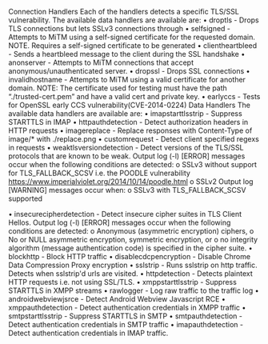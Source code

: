 

Connection Handlers
Each of the handlers detects a specific TLS/SSL vulnerability. The available data handlers are available are:
•	droptls - Drops TLS connections but lets SSLv3 connections through
•	selfsigned - Attempts to MiTM using a self-signed certificate for the requested domain.
NOTE. Requires a self-signed certificate to be generated
•	clientheartbleed - Sends a heartbleed message to the client during the SSL handshake
•	anonserver - Attempts to MiTM connections that accept anonymous/unauthenticated server.
•	dropssl - Drops SSL connections
•	invalidhostname - Attempts to MiTM using a valid certificate for another domain.
NOTE: The certificate used for testing must have the path “./trusted-cert.pem” and have a valid cert and private key.
•	earlyccs - Tests for OpenSSL early CCS vulnerability(CVE-2014-0224)
Data Handlers
The available data handlers are available are:
•	imapstarttlsstrip - Suppress STARTTLS in IMAP
•	httpauthdetection - Detect authorization headers in HTTP requests
•	imagereplace - Replace responses with Content-Type of image/* with ./replace.png
•	customrequest - Detect client specified regexs in requests
•	weaktlsversiondetection - Detect versions of the TLS/SSL protocols that are known to be weak.
Output log (-l) [ERROR] messages occur when the following conditions are detected:
  o	SSLv3 without support for TLS_FALLBACK_SCSV i.e. the POODLE vulnerability https://www.imperialviolet.org/2014/10/14/poodle.html
  o	SSLv2
Output log [WARNING] messages occur when:
  o	SSLv3 with TLS_FALLBACK_SCSV supported

•	insecurecipherdetection - Detect insecure cipher suites in TLS Client Hellos.
Output log (-l) [ERROR] messages occur when the following conditions are detected:
  o	Anonymous (asymmetric encryption) ciphers, 
  o	No or NULL asymmetric encryption, symmetric encryption, or 
  o	no integrity algorithm (message authentication code) is specified in the cipher suite.
•	blockhttp - Block HTTP traffic
•	disablecdcpencryption - Disable Chrome Data Compression Proxy encryption
•	sslstrip - Runs sslstrip on http traffic. Detects when sslstrip'd urls are visited.
•	httpdetection - Detects plaintext HTTP requests i.e. not using SSL/TLS.
•	xmppstarttlsstrip - Suppress STARTTLS in XMPP streams
•	rawlogger - Log raw traffic to the traffic log
•	androidwebviewjsrce - Detect Android Webview Javascript RCE
•	xmppauthdetection - Detect authentication credentials in XMPP traffic
•	smtpstarttlsstrip - Suppress STARTTLS in SMTP
•	smtpauthdetection - Detect authentication credentials in SMTP traffic
•	imapauthdetection - Detect authentication credentials in IMAP traffic.
